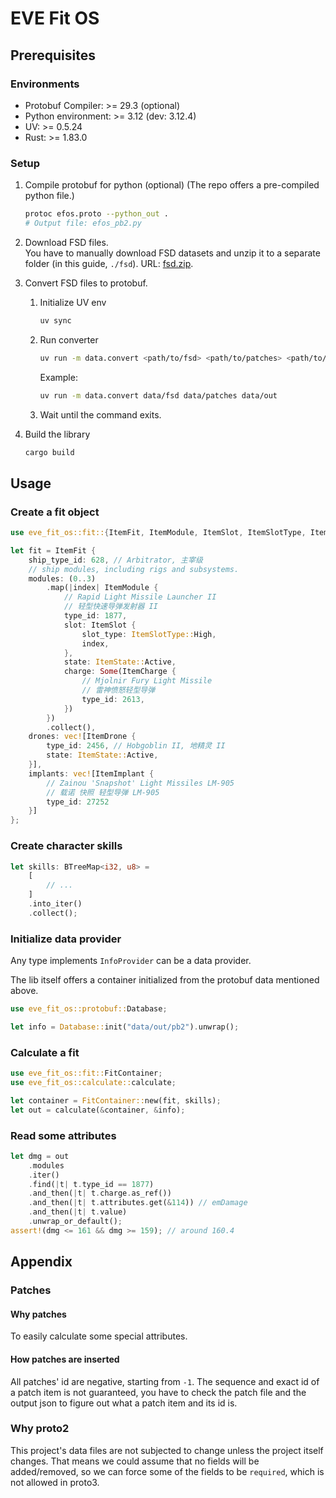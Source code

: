 # EVE Fit OS

## Prerequisites

### Environments

- Protobuf Compiler: >= 29.3 (optional)
- Python environment: >= 3.12 (dev: 3.12.4)
- UV: >= 0.5.24
- Rust: >= 1.83.0

### Setup

1.  Compile protobuf for python (optional)
    (The repo offers a pre-compiled python file.)
    
    ```bash
    protoc efos.proto --python_out .
    # Output file: efos_pb2.py
    ```

2.  Download FSD files.  
    You have to manually download FSD datasets and unzip it to a separate folder (in this guide, `./fsd`). URL: [fsd.zip](https://eve-static-data-export.s3-eu-west-1.amazonaws.com/tranquility/fsd.zip).
3.  Convert FSD files to protobuf.
    1.  Initialize UV env
        
        ```bash
        uv sync
        ```
    
    2.  Run converter
        
        ```bash
        uv run -m data.convert <path/to/fsd> <path/to/patches> <path/to/output>
        ```

        Example:
        ```bash
        uv run -m data.convert data/fsd data/patches data/out
        ```
    
    3.  Wait until the command exits.
4.  Build the library

    ```bash
    cargo build
    ```

## Usage

### Create a fit object

```rust
use eve_fit_os::fit::{ItemFit, ItemModule, ItemSlot, ItemSlotType, ItemState, ItemCharge, ItemDrone},

let fit = ItemFit {
    ship_type_id: 628, // Arbitrator, 主宰级
    // ship modules, including rigs and subsystems.
    modules: (0..3)
        .map(|index| ItemModule {
            // Rapid Light Missile Launcher II
            // 轻型快速导弹发射器 II
            type_id: 1877,
            slot: ItemSlot {
                slot_type: ItemSlotType::High,
                index,
            },
            state: ItemState::Active,
            charge: Some(ItemCharge {
                // Mjolnir Fury Light Missile
                // 雷神愤怒轻型导弹
                type_id: 2613,
            })
        })
        .collect(),
    drones: vec![ItemDrone {
        type_id: 2456, // Hobgoblin II, 地精灵 II
        state: ItemState::Active,
    }],
    implants: vec![ItemImplant {
        // Zainou 'Snapshot' Light Missiles LM-905
        // 载诺 快照 轻型导弹 LM-905
        type_id: 27252
    }]
};
```

### Create character skills

```rust
let skills: BTreeMap<i32, u8> =
    [
        // ...
    ]
    .into_iter()
    .collect();
```

### Initialize data provider

Any type implements `InfoProvider` can be a data provider.

The lib itself offers a container initialized from the protobuf data mentioned above.

```rust
use eve_fit_os::protobuf::Database;

let info = Database::init("data/out/pb2").unwrap();
```

### Calculate a fit

```rust
use eve_fit_os::fit::FitContainer;
use eve_fit_os::calculate::calculate;

let container = FitContainer::new(fit, skills);
let out = calculate(&container, &info);
```

### Read some attributes

```rust
let dmg = out
    .modules
    .iter()
    .find(|t| t.type_id == 1877)
    .and_then(|t| t.charge.as_ref())
    .and_then(|t| t.attributes.get(&114)) // emDamage
    .and_then(|t| t.value)
    .unwrap_or_default();
assert!(dmg <= 161 && dmg >= 159); // around 160.4
```

## Appendix

### Patches

#### Why patches

To easily calculate some special attributes.

#### How patches are inserted

All patches' id are negative, starting from `-1`.
The sequence and exact id of a patch item is not guaranteed,
you have to check the patch file and the output json to figure out
what a patch item and its id is.

### Why proto2

This project's data files are not subjected to change unless the project itself changes.
That means we could assume that no fields will be added/removed,
so we can force some of the fields to be `required`, which is not allowed in proto3.
